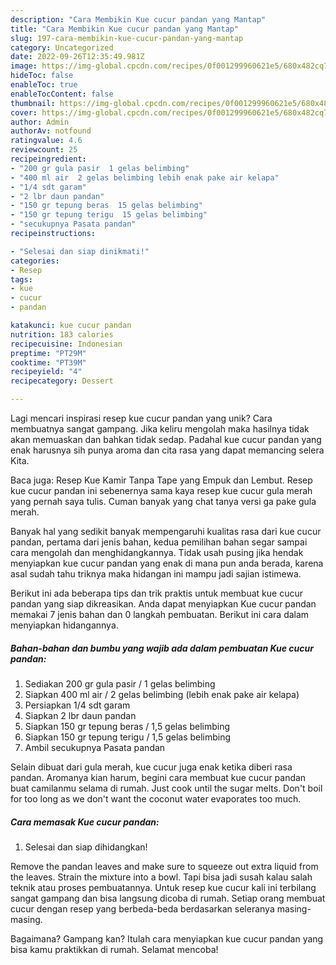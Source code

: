 ```yaml
---
description: "Cara Membikin Kue cucur pandan yang Mantap"
title: "Cara Membikin Kue cucur pandan yang Mantap"
slug: 197-cara-membikin-kue-cucur-pandan-yang-mantap
category: Uncategorized
date: 2022-09-26T12:35:49.981Z
image: https://img-global.cpcdn.com/recipes/0f001299960621e5/680x482cq70/kue-cucur-pandan-foto-resep-utama.jpg
hideToc: false
enableToc: true
enableTocContent: false
thumbnail: https://img-global.cpcdn.com/recipes/0f001299960621e5/680x482cq70/kue-cucur-pandan-foto-resep-utama.jpg
cover: https://img-global.cpcdn.com/recipes/0f001299960621e5/680x482cq70/kue-cucur-pandan-foto-resep-utama.jpg
author: Admin
authorAv: notfound
ratingvalue: 4.6
reviewcount: 25
recipeingredient:
- "200 gr gula pasir  1 gelas belimbing"
- "400 ml air  2 gelas belimbing lebih enak pake air kelapa"
- "1/4 sdt garam"
- "2 lbr daun pandan"
- "150 gr tepung beras  15 gelas belimbing"
- "150 gr tepung terigu  15 gelas belimbing"
- "secukupnya Pasata pandan"
recipeinstructions:

- "Selesai dan siap dinikmati!"
categories:
- Resep
tags:
- kue
- cucur
- pandan

katakunci: kue cucur pandan 
nutrition: 183 calories
recipecuisine: Indonesian
preptime: "PT29M"
cooktime: "PT39M"
recipeyield: "4"
recipecategory: Dessert

---
```





Lagi mencari inspirasi resep kue cucur pandan yang unik? Cara membuatnya sangat gampang. Jika keliru mengolah maka hasilnya tidak akan memuaskan dan bahkan tidak sedap. Padahal kue cucur pandan yang enak harusnya sih punya aroma dan cita rasa yang dapat memancing selera Kita.





Baca juga: Resep Kue Kamir Tanpa Tape yang Empuk dan Lembut. Resep kue cucur pandan ini sebenernya sama kaya resep kue cucur gula merah yang pernah saya tulis. Cuman banyak yang chat tanya versi ga pake gula merah.

Banyak hal yang sedikit banyak mempengaruhi kualitas rasa dari kue cucur pandan, pertama dari jenis bahan, kedua pemilihan bahan segar sampai cara mengolah dan menghidangkannya. Tidak usah pusing jika hendak menyiapkan kue cucur pandan yang enak di mana pun anda berada, karena asal sudah tahu triknya maka hidangan ini mampu jadi sajian istimewa.






Berikut ini ada beberapa tips dan trik praktis untuk membuat kue cucur pandan yang siap dikreasikan. Anda dapat menyiapkan Kue cucur pandan memakai 7 jenis bahan dan 0 langkah pembuatan. Berikut ini cara dalam menyiapkan hidangannya.

<!--inarticleads1-->

##### Bahan-bahan dan bumbu yang wajib ada dalam pembuatan Kue cucur pandan:

1. Sediakan 200 gr gula pasir / 1 gelas belimbing
1. Siapkan 400 ml air / 2 gelas belimbing (lebih enak pake air kelapa)
1. Persiapkan 1/4 sdt garam
1. Siapkan 2 lbr daun pandan
1. Siapkan 150 gr tepung beras / 1,5 gelas belimbing
1. Siapkan 150 gr tepung terigu / 1,5 gelas belimbing
1. Ambil secukupnya Pasata pandan


Selain dibuat dari gula merah, kue cucur juga enak ketika diberi rasa pandan. Aromanya kian harum, begini cara membuat kue cucur pandan buat camilanmu selama di rumah. Just cook until the sugar melts. Don&#39;t boil for too long as we don&#39;t want the coconut water evaporates too much. 

<!--inarticleads2-->

##### Cara memasak Kue cucur pandan:


1. Selesai dan siap dihidangkan!

Remove the pandan leaves and make sure to squeeze out extra liquid from the leaves. Strain the mixture into a bowl. Tapi bisa jadi susah kalau salah teknik atau proses pembuatannya. Untuk resep kue cucur kali ini terbilang sangat gampang dan bisa langsung dicoba di rumah. Setiap orang membuat cucur dengan resep yang berbeda-beda berdasarkan seleranya masing-masing. 

Bagaimana? Gampang kan? Itulah cara menyiapkan kue cucur pandan yang bisa kamu praktikkan di rumah. Selamat mencoba!
